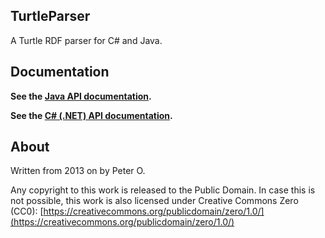 TurtleParser
-------------------

A Turtle RDF parser for C# and Java.

Documentation
------------

**See the [Java API documentation](https://peteroupc.github.io/TurtleParser/api/).**

**See the [C# (.NET) API documentation](https://peteroupc.github.io/TurtleParser/docs/).**

About
-----------

Written from 2013 on by Peter O.

Any copyright to this work is released to the Public Domain.
In case this is not possible, this work is also
licensed under Creative Commons Zero (CC0):
[https://creativecommons.org/publicdomain/zero/1.0/](https://creativecommons.org/publicdomain/zero/1.0/)
